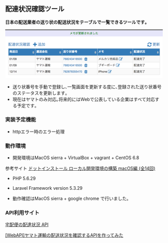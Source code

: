 ## 配達状況確認ツール

**日本の配送業者の送り状の配送状況をテーブルで一覧できるツールです｡**

![screenshot](screenshot.png "screenshot")

+ 送り状番号を手動で登録し､一覧画面を更新する度に､登録された送り状番号のステータスを更新します｡
+ 現在はヤマトのみ対応｡将来的にはWebで公表している企業はすべて対応する予定です｡

### 実装予定機能
+ httpエラー時のエラー処理

### 動作環境
+ 開発環境はMacOS sierra + VirtualBox + vagrant + CentOS 6.8

参考サイト [ドットインストール ローカル開発環境の構築 macOS編 (全14回)](http://dotinstall.com/lessons/basic_localdev_mac_v2)
+ PHP 5.6.29
+ Laravel Framework version 5.3.29

+ 動作確認はMacOS sierra +  google chrome で行いました｡

### API利用サイト
[宅配便の配達状況 API](http://thira.plavox.info/transport/api/)

[[WebAPI]ヤマト運輸の配送状況を確認するAPIを作ってみた](http://nanoappli.com/blog/archives/603)
